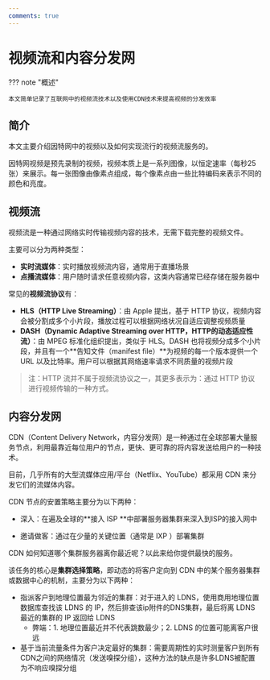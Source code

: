 ```yaml
---
comments: true
---
```


# 视频流和内容分发网

??? note "概述"

    本文简单记录了互联网中的视频流技术以及使用CDN技术来提高视频的分发效率

## 简介

本文主要介绍因特网中的视频以及如何实现流行的视频流服务的。

因特网视频是预先录制的视频，视频本质上是一系列图像，以恒定速率（每秒25张）来展示。每一张图像由像素点组成，每个像素点由一些比特编码来表示不同的颜色和亮度。

## 视频流

视频流是一种通过网络实时传输视频内容的技术，无需下载完整的视频文件。

主要可以分为两种类型：

- **实时流媒体**：实时播放视频流内容，通常用于直播场景
- **点播流媒体**：用户随时请求任意视频内容，这类内容通常已经存储在服务器中

常见的**视频流协议**有：

- **HLS（HTTP Live Streaming）**：由 Apple 提出，基于 HTTP 协议，视频内容会被分割成多个小片段，播放过程可以根据网络状况自适应调整视频质量
- **DASH（Dynamic Adaptive Streaming over HTTP，HTTP的动态适应性流）**：由 MPEG 标准化组织提出，类似于 HLS。DASH 也将视频分成多个小片段，并且有一个**告知文件（manifest file）**为视频的每一个版本提供一个 URL 以及比特率。用户可以根据其网络速率请求不同质量的视频片段

> 注：HTTP 流并不属于视频流协议之一，其更多表示为：通过 HTTP 协议进行视频传输的一种方式。



## 内容分发网

CDN（Content Delivery Network，内容分发网）是一种通过在全球部署大量服务节点，利用最靠近每位用户的节点，更快、更可靠的将内容发送给用户的一种技术。

目前，几乎所有的大型流媒体应用/平台（Netflix、YouTube）都采用 CDN 来分发它们的流媒体内容。

CDN 节点的安置策略主要分为以下两种：

- 深入：在遍及全球的**接入 ISP **中部署服务器集群来深入到ISP的接入网中

- 邀请做客：通过在少量的关键位置（通常是 IXP ）部署集群

  

CDN 如何知道哪个集群服务器离你最近呢？以此来给你提供最快的服务。

该任务的核心是**集群选择策略**，即动态的将客户定向到 CDN 中的某个服务器集群或数据中心的机制，主要分为以下两种：

- 指派客户到地理位置最为邻近的集群：对于进入的 LDNS，使用商用地理位置数据库查找该 LDNS 的 IP，然后排查该ip附件的DNS集群，最后将离 LDNS 最近的集群的 IP 返回给 LDNS
  - 弊端：1. 地理位置最近并不代表跳数最少；2. LDNS 的位置可能离客户很远
- 基于当前流量条件为客户决定最好的集群：需要周期性的实时测量客户到所有CDN之间的网络情况（发送嗅探分组），这种方法的缺点是许多LDNS被配置为不响应嗅探分组

